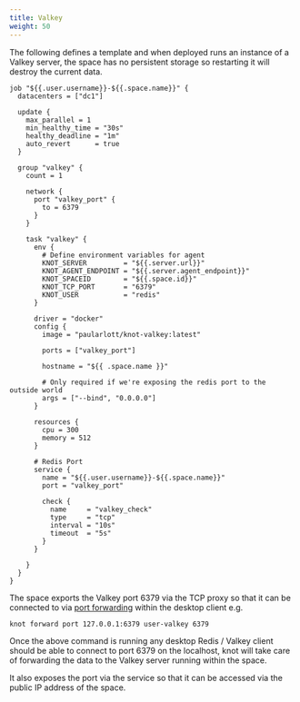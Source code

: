 ```yaml
---
title: Valkey
weight: 50
---
```


The following defines a template and when deployed runs an instance of a Valkey server, the space has no persistent storage so restarting it will destroy the current data.

```hcl {filename=Nomad-Job}
job "${{.user.username}}-${{.space.name}}" {
  datacenters = ["dc1"]

  update {
    max_parallel = 1
    min_healthy_time = "30s"
    healthy_deadline = "1m"
    auto_revert      = true
  }

  group "valkey" {
    count = 1

    network {
      port "valkey_port" {
        to = 6379
      }
    }

    task "valkey" {
      env {
        # Define environment variables for agent
        KNOT_SERVER         = "${{.server.url}}"
        KNOT_AGENT_ENDPOINT = "${{.server.agent_endpoint}}"
        KNOT_SPACEID        = "${{.space.id}}"
        KNOT_TCP_PORT       = "6379"
        KNOT_USER           = "redis"
      }

      driver = "docker"
      config {
        image = "paularlott/knot-valkey:latest"

        ports = ["valkey_port"]

        hostname = "${{ .space.name }}"

        # Only required if we're exposing the redis port to the outside world
        args = ["--bind", "0.0.0.0"]
      }

      resources {
        cpu = 300
        memory = 512
      }

      # Redis Port
      service {
        name = "${{.user.username}}-${{.space.name}}"
        port = "valkey_port"

        check {
          name     = "valkey_check"
          type     = "tcp"
          interval = "10s"
          timeout  = "5s"
        }
      }

    }
  }
}
```

The space exports the Valkey port 6379 via the TCP proxy so that it can be connected to via [port forwarding](/docs/spaces/port-forwarding) within the desktop client e.g.

```shell
knot forward port 127.0.0.1:6379 user-valkey 6379
```

Once the above command is running any desktop Redis / Valkey client should be able to connect to port 6379 on the localhost, knot will take care of forwarding the data to the Valkey server running within the space.

It also exposes the port via the service so that it can be accessed via the public IP address of the space.
